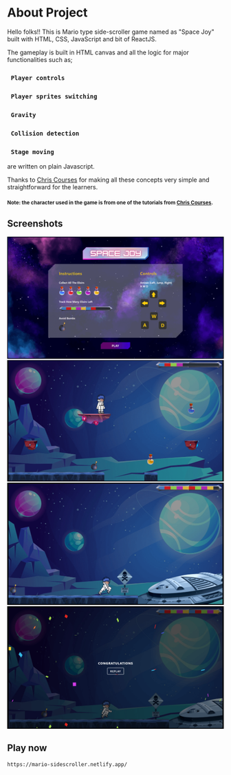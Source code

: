 # About Project


Hello folks!! This is Mario type side-scroller game named as "Space Joy" built with HTML, CSS, JavaScript and bit of ReactJS.

The gameplay is built in HTML canvas and all the logic for major functionalities such as; 
### `  Player controls  `
### `  Player sprites switching  `
### `  Gravity  `
### `  Collision detection  `
### `  Stage moving  `
are written on plain Javascript.

Thanks to <a href="https://www.youtube.com/watch?v=4q2vvZn5aoo&t=2494s" target="_blank">Chris Courses</a> for making all these concepts very simple and straightforward for the learners.


**<sub>Note: the character used in the game is from one of the tutorials from <a href="https://www.youtube.com/watch?v=4q2vvZn5aoo&t=2494s" target="_blank">Chris Courses</a>.</sub>**


## Screenshots
![Image](https://raw.githubusercontent.com/salman9699/mario-react/main/Screenshots/SS-1.png)
![Image](https://raw.githubusercontent.com/salman9699/mario-react/main/Screenshots/SS-2.png)
![Image](https://raw.githubusercontent.com/salman9699/mario-react/main/Screenshots/SS-3.png)
![Image](https://raw.githubusercontent.com/salman9699/mario-react/main/Screenshots/SS-4.png)

## Play now
```
https://mario-sidescroller.netlify.app/
```
